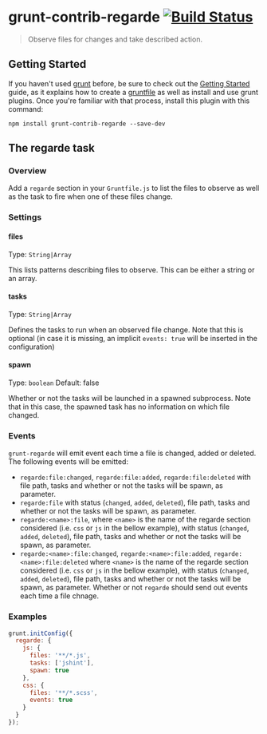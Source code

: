 # grunt-contrib-regarde [![Build Status](https://secure.travis-ci.org/yeoman/grunt-contrib-regarde.png?branch=master)](http://travis-ci.org/yeoman/grunt-contrib-regarde)

> Observe files for changes and take described action.


## Getting Started
If you haven't used [grunt][] before, be sure to check out the [Getting Started][] guide, as it explains how to create a [gruntfile][Getting Started] as well as install and use grunt plugins. Once you're familiar with that process, install this plugin with this command:

```shell
npm install grunt-contrib-regarde --save-dev
```

[grunt]: http://gruntjs.com/
[Getting Started]: https://github.com/gruntjs/grunt/blob/devel/docs/getting_started.md

## The regarde task

### Overview

Add a `regarde` section in your `Gruntfile.js` to list the files to observe as well as the task to fire when one of these files change.

### Settings

#### files
Type: `String|Array`

This lists patterns describing files to observe. This can be either a string or an array.

#### tasks
Type: `String|Array`

Defines the tasks to run when an observed file change. Note that this is optional (in case it is missing, an implicit `events: true` will be inserted in the configuration)

#### spawn
Type: `boolean`
Default: false

Whether or not the tasks will be launched in a spawned subprocess. Note that in this case, the spawned task has no information on which file changed.

### Events

`grunt-regarde` will emit event each time a file is changed, added or deleted.
The following events will be emitted:
* `regarde:file:changed`, `regarde:file:added`, `regarde:file:deleted` with file path, tasks and whether or not the tasks will be spawn, as parameter.
* `regarde:file` with status (`changed`, `added`, `deleted`), file path, tasks and whether or not the tasks will be spawn, as parameter.
* `regarde:<name>:file`, where `<name>` is the name of the regarde section considered (i.e. `css` or `js` in the bellow example), with status (`changed`, `added`, `deleted`), file path, tasks and whether or not the tasks will be spawn, as parameter.
* `regarde:<name>:file:changed`, `regarde:<name>:file:added`, `regarde:<name>:file:deleted` where `<name>` is the name of the regarde section considered (i.e. `css` or `js` in the bellow example), with status (`changed`, `added`, `deleted`), file path, tasks and whether or not the tasks will be spawn, as parameter.
Whether or not `regarde` should send out events each time a file chnage.

### Examples
```js
grunt.initConfig({
  regarde: {
    js: {
      files: '**/*.js',
      tasks: ['jshint'],
      spawn: true
    },
    css: {
      files: '**/*.scss',
      events: true
    }
  }
});
```


